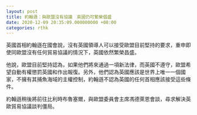 ```yaml
---
layout: post
title: 約翰遜：與歐盟沒有協議　英國仍可繁榮倡盛
date: 2020-12-09 20:35:09.000000000 +08:00
categories: rthk
---
```


英國首相約翰遜在國會說，沒有英國領導人可以接受歐盟目前堅持的要求，重申即使同歐盟沒有任何貿易協議的情況下，英國依然繁榮昌盛。

他說，歐盟目前堅持認為，如果他們將來通過一項新法律，而英國不遵守，歐盟希望自動有權懲罰英國和作出報復。另外，他們認為英國應該是世界上唯一一個國家，不擁有其捕魚海域的主權控制，約翰遜不認為英國的任何首相應該接受這些條件。

約翰遜稍後將前往比利時布魯塞爾，與歐盟委員會主席馮德萊恩會談，尋求解決英歐貿易協議談判僵局。
